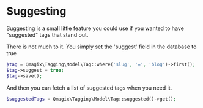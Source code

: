 Suggesting
============

Suggesting is a small little feature you could use if you wanted to have "suggested" tags that stand out.

There is not much to it. You simply set the 'suggest' field in the database to true

```php
$tag = Qmagix\Tagging\Model\Tag::where('slug', '=', 'blog')->first();
$tag->suggest = true;
$tag->save();
```

And then you can fetch a list of suggested tags when you need it.

```php
$suggestedTags = Qmagix\Tagging\Model\Tag::suggested()->get();
```
